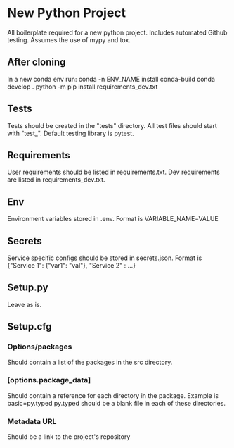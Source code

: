 
# New Python Project

All boilerplate required for a new python project.
Includes automated Github testing.
Assumes the use of mypy and tox.

## After cloning

In a new conda env run:
conda -n ENV_NAME install conda-build
conda develop .
python -m pip install requirements_dev.txt

## Tests

Tests should be created in the "tests" directory.
All test files should start with "test_".
Default testing library is pytest.

## Requirements

User requirements should be listed in requirements.txt.
Dev requirements are listed in requirements_dev.txt.

## Env

Environment variables stored in .env.
Format is VARIABLE_NAME=VALUE

## Secrets

Service specific configs should be stored in secrets.json.
Format is {"Service 1": {"var1": "val"}, "Service 2" : ...}

## Setup.py

Leave as is.

## Setup.cfg

### Options/packages

Should contain a list of the packages in the src directory.

### [options.package_data]

Should contain a reference for each directory in the package.
Example is basic=py.typed
py.typed should be a blank file in each of these directories.

### Metadata URL

Should be a link to the project's repository

